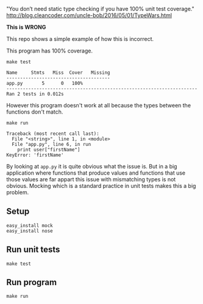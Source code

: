 
"You don’t need static type checking if you have 100% unit test coverage."
http://blog.cleancoder.com/uncle-bob/2016/05/01/TypeWars.html

**This is WRONG** 

This repo shows a simple example of how this is incorrect.

This program has 100% coverage.

```
make test

Name     Stmts   Miss  Cover   Missing
--------------------------------------
app.py       5      0   100%
----------------------------------------------------------------------
Ran 2 tests in 0.012s
```

However this program doesn't work at all because the types between the functions don't match.

```
make run

Traceback (most recent call last):
  File "<string>", line 1, in <module>
  File "app.py", line 6, in run
    print user["firstName"]
KeyError: 'firstName'
```

By looking at `app.py` it is quite obvious what the issue is. But in a big application where functions that produce values and functions that use those values are far appart this issue with mismatching types is not obvious. Mocking which is a standard practice in unit tests makes this a big problem.

## Setup

```
easy_install mock
easy_install nose
```

## Run unit tests

```
make test
```

## Run program

```
make run
```